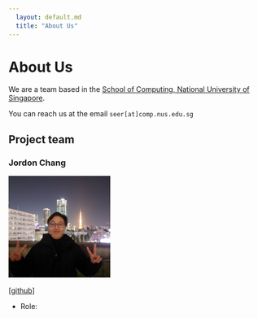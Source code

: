 ```yaml
---
  layout: default.md
  title: "About Us"
---
```


# About Us

We are a team based in the [School of Computing, National University of Singapore](http://www.comp.nus.edu.sg).

You can reach us at the email `seer[at]comp.nus.edu.sg`

## Project team

### Jordon Chang

<img src="images/jordon0802.png" width="200px">

[[github](https://github.com/jordon0802)]

* Role:
